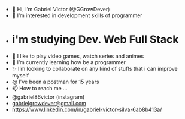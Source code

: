 - 👋 Hi, I’m Gabriel Victor (@GGrowDever)
- 👀 I’m interested in development skills of programmer
-  #  i'm studying Dev. Web Full Stack
- 💞️ I like to play video games, watch series and animes
- 🌱 I’m currently learning how be a programmer
- ✨ I’m looking to collaborate on any kind of stuffs that i can improve myself
-  @  I've been a postman for 15 years
- 📫 How to reach me ...
- @gabriel86victor (instagram)
- gabrielgrowdever@gmail.com
- https://www.linkedin.com/in/gabriel-victor-silva-6ab8b413a/

<!---
GGrowDever/GGrowDever is a ✨ special ✨ repository because its `README.md` (this file) appears on your GitHub profile.
You can click the Preview link to take a look at your changes.
--->
